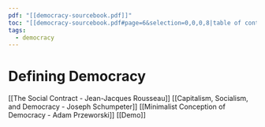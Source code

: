```yaml
---
pdf: "[[democracy-sourcebook.pdf]]"
toc: "[[democracy-sourcebook.pdf#page=6&selection=0,0,0,8|table of contents]]"
tags:
  - democracy
---
```

# Defining Democracy
[[The Social Contract - Jean-Jacques Rousseau]]
[[Capitalism, Socialism, and  Democracy - Joseph Schumpeter]]
[[Minimalist Conception of Democracy - Adam Przeworski]]
[[Demo]]
